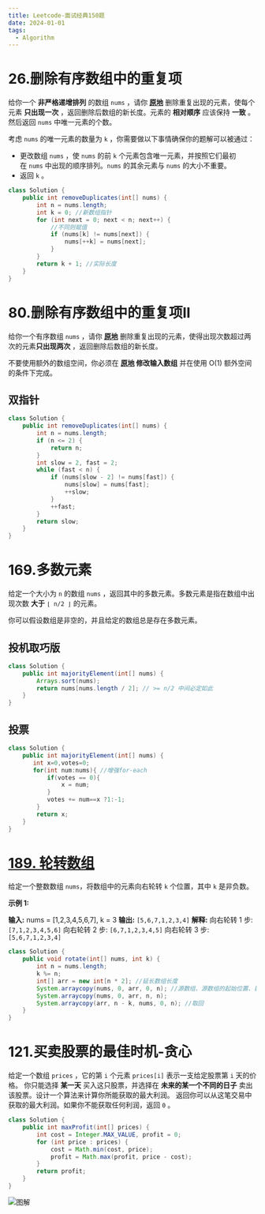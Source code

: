 ```yaml
---
title: Leetcode-面试经典150题
date: 2024-01-01
tags:
  - Algorithm
---
```

# 26.删除有序数组中的重复项
给你一个 **非严格递增排列** 的数组 `nums` ，请你 **[原地](http://baike.baidu.com/item/%E5%8E%9F%E5%9C%B0%E7%AE%97%E6%B3%95)** 删除重复出现的元素，使每个元素 **只出现一次** ，返回删除后数组的新长度。元素的 **相对顺序** 应该保持 **一致** 。然后返回 `nums` 中唯一元素的个数。

考虑 `nums` 的唯一元素的数量为 `k` ，你需要做以下事情确保你的题解可以被通过：

- 更改数组 `nums` ，使 `nums` 的前 `k` 个元素包含唯一元素，并按照它们最初在 `nums` 中出现的顺序排列。`nums` 的其余元素与 `nums` 的大小不重要。
- 返回 `k` 。

```java
class Solution {
    public int removeDuplicates(int[] nums) {
        int n = nums.length;
        int k = 0; //新数组指针
        for (int next = 0; next < n; next++) {
            //不同则赋值
            if (nums[k] != nums[next]) {
                nums[++k] = nums[next];
            }
        }
        return k + 1; //实际长度
    }
}
```

# 80.删除有序数组中的重复项II

给你一个有序数组 `nums` ，请你 **[原地](http://baike.baidu.com/item/%E5%8E%9F%E5%9C%B0%E7%AE%97%E6%B3%95)** 删除重复出现的元素，使得出现次数超过两次的元素**只出现两次** ，返回删除后数组的新长度。

不要使用额外的数组空间，你必须在 **[原地](https://baike.baidu.com/item/%E5%8E%9F%E5%9C%B0%E7%AE%97%E6%B3%95) 修改输入数组** 并在使用 O(1) 额外空间的条件下完成。

## 双指针

```java
class Solution {
    public int removeDuplicates(int[] nums) {
        int n = nums.length;
        if (n <= 2) {
            return n;
        }
        int slow = 2, fast = 2;
        while (fast < n) {
            if (nums[slow - 2] != nums[fast]) {
                nums[slow] = nums[fast];
                ++slow;
            }
            ++fast;
        }
        return slow;
    }
}
```

# 169.多数元素

给定一个大小为 `n` 的数组 `nums` ，返回其中的多数元素。多数元素是指在数组中出现次数 **大于** `⌊ n/2 ⌋` 的元素。

你可以假设数组是非空的，并且给定的数组总是存在多数元素。

## 投机取巧版

```java
class Solution {
    public int majorityElement(int[] nums) {
        Arrays.sort(nums);
        return nums[nums.length / 2]; // >= n/2 中间必定如此
    }
}
```

## 投票
```java
class Solution {
    public int majorityElement(int[] nums) {
       int x=0,votes=0;
       for(int num:nums){ //增强for-each
           if(votes == 0){
               x = num;
           }
           votes += num==x ?1:-1;
        }
        return x;
    }
}
```

# [189. 轮转数组](https://leetcode.cn/problems/rotate-array/)
给定一个整数数组 `nums`，将数组中的元素向右轮转 `k` 个位置，其中 `k` 是非负数。

**示例 1:**

**输入:** nums = [1,2,3,4,5,6,7], k = 3
**输出:** `[5,6,7,1,2,3,4]`
**解释:**
向右轮转 1 步: `[7,1,2,3,4,5,6]`
向右轮转 2 步: `[6,7,1,2,3,4,5]`
向右轮转 3 步: `[5,6,7,1,2,3,4]`

```java
class Solution {
    public void rotate(int[] nums, int k) {
        int n = nums.length;
        k %= n;
        int[] arr = new int[n * 2]; //延长数组长度
        System.arraycopy(nums, 0, arr, 0, n); //源数组、源数组的起始位置、目标数组、目标数组的起始位置以及要复制的元素个数
        System.arraycopy(nums, 0, arr, n, n);
        System.arraycopy(arr, n - k, nums, 0, n); //取回
    }
}
```

# 121.买卖股票的最佳时机-贪心

给定一个数组 `prices` ，它的第 `i` 个元素 `prices[i]` 表示一支给定股票第 `i` 天的价格。
你只能选择 **某一天** 买入这只股票，并选择在 **未来的某一个不同的日子** 卖出该股票。设计一个算法来计算你所能获取的最大利润。
返回你可以从这笔交易中获取的最大利润。如果你不能获取任何利润，返回 `0` 。

```java
class Solution {
    public int maxProfit(int[] prices) {
        int cost = Integer.MAX_VALUE, profit = 0;
        for (int price : prices) {
            cost = Math.min(cost, price);
            profit = Math.max(profit, price - cost);
        }
        return profit;
    }
}
```

![图解](https://pic.leetcode-cn.com/1658590330-wivils-figures.gif)